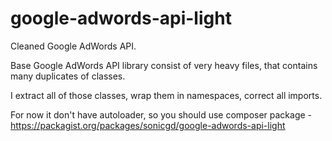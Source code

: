google-adwords-api-light
========================

Cleaned Google AdWords API.

Base Google AdWords API library consist of very heavy files, that contains many duplicates of classes.

I extract all of those classes, wrap them in namespaces, correct all imports.

For now it don't have autoloader, so you should use composer package - https://packagist.org/packages/sonicgd/google-adwords-api-light
